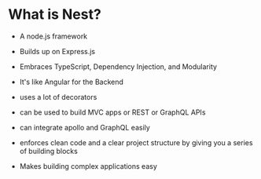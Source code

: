 # What is Nest?

- A node.js framework
- Builds up on Express.js
- Embraces TypeScript, Dependency Injection, and Modularity
- It's like Angular for the Backend

- uses a lot of decorators
- can be used to build MVC apps or REST or GraphQL APIs
- can integrate apollo and GraphQL easily
- enforces clean code and a clear project structure by giving you a series of building blocks
- Makes building complex applications easy
